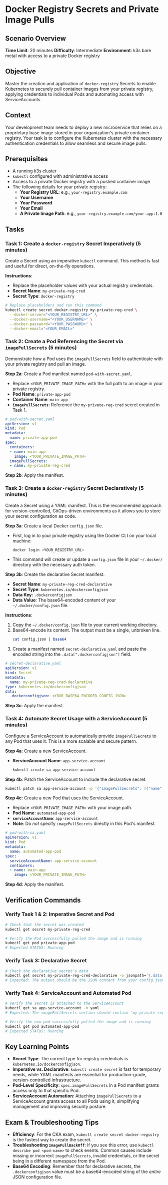 # Docker Registry Secrets and Private Image Pulls

## Scenario Overview
**Time Limit**: 20 minutes
**Difficulty**: Intermediate
**Environment**: k3s bare metal with access to a private Docker registry

## Objective
Master the creation and application of `docker-registry` Secrets to enable Kubernetes to securely pull container images from your private registry, applying credentials to individual Pods and automating access with ServiceAccounts.

## Context
Your development team needs to deploy a new microservice that relies on a proprietary base image stored in your organization's private container registry. Your task is to configure the Kubernetes cluster with the necessary authentication credentials to allow seamless and secure image pulls.

## Prerequisites
- A running k3s cluster
- `kubectl` configured with administrative access
- Access to a private Docker registry with a pushed container image
- The following details for your private registry:
    - **Your Registry URL**: e.g., `your-registry.example.com`
    - **Your Username**
    - **Your Password**
    - **Your Email**
    - **A Private Image Path**: e.g., `your-registry.example.com/your-app:1.0`

## Tasks

### Task 1: Create a `docker-registry` Secret Imperatively (5 minutes)
Create a Secret using an imperative `kubectl` command. This method is fast and useful for direct, on-the-fly operations.

**Instructions**:
- Replace the placeholder values with your actual registry credentials.
- **Secret Name**: `my-private-reg-cred`
- **Secret Type**: `docker-registry`

```bash
# Replace placeholders and run this command
kubectl create secret docker-registry my-private-reg-cred \
  --docker-server="<YOUR_REGISTRY_URL>" \
  --docker-username="<YOUR_USERNAME>" \
  --docker-password="<YOUR_PASSWORD>" \
  --docker-email="<YOUR_EMAIL>"
```

### Task 2: Create a Pod Referencing the Secret via `imagePullSecrets` (5 minutes)
Demonstrate how a Pod uses the `imagePullSecrets` field to authenticate with your private registry and pull an image.

**Step 2a**: Create a Pod manifest named `pod-with-secret.yaml`.
- Replace `<YOUR_PRIVATE_IMAGE_PATH>` with the full path to an image in your private registry.
- **Pod Name**: `private-app-pod`
- **Container Name**: `main-app`
- **`imagePullSecrets`**: Reference the `my-private-reg-cred` secret created in Task 1.

```yaml
# pod-with-secret.yaml
apiVersion: v1
kind: Pod
metadata:
  name: private-app-pod
spec:
  containers:
  - name: main-app
    image: <YOUR_PRIVATE_IMAGE_PATH>
  imagePullSecrets:
  - name: my-private-reg-cred
```

**Step 2b**: Apply the manifest.

### Task 3: Create a `docker-registry` Secret Declaratively (5 minutes)
Create a Secret using a YAML manifest. This is the recommended approach for version-controlled, GitOps-driven environments as it allows you to store your secret configuration as code.

**Step 3a**: Create a local Docker `config.json` file.
- First, log in to your private registry using the Docker CLI on your local machine:
  ```bash
  docker login <YOUR_REGISTRY_URL>
  ```
- This command will create or update a `config.json` file in your `~/.docker/` directory with the necessary auth token.

**Step 3b**: Create the declarative Secret manifest.
- **Secret Name**: `my-private-reg-cred-declarative`
- **Secret Type**: `kubernetes.io/dockerconfigjson`
- **Data Key**: `.dockerconfigjson`
- **Data Value**: The base64-encoded content of your `~/.docker/config.json` file.

**Instructions**:
1.  Copy the `~/.docker/config.json` file to your current working directory.
2.  Base64-encode its content. The output must be a single, unbroken line.
    ```bash
    cat config.json | base64
    ```
3.  Create a manifest named `secret-declarative.yaml` and paste the encoded string into the `.data[".dockerconfigjson"]` field.

```yaml
# secret-declarative.yaml
apiVersion: v1
kind: Secret
metadata:
  name: my-private-reg-cred-declarative
type: kubernetes.io/dockerconfigjson
data:
  .dockerconfigjson: <YOUR_BASE64_ENCODED_CONFIG_JSON>
```

**Step 3c**: Apply the manifest.

### Task 4: Automate Secret Usage with a ServiceAccount (5 minutes)
Configure a ServiceAccount to automatically provide `imagePullSecrets` to any Pod that uses it. This is a more scalable and secure pattern.

**Step 4a**: Create a new ServiceAccount.
- **ServiceAccount Name**: `app-service-account`
  ```bash
  kubectl create sa app-service-account
  ```

**Step 4b**: Patch the ServiceAccount to include the declarative secret.
  ```bash
  kubectl patch sa app-service-account -p '{"imagePullSecrets": [{"name": "my-private-reg-cred-declarative"}]}'
  ```

**Step 4c**: Create a new Pod that uses the ServiceAccount.
- Replace `<YOUR_PRIVATE_IMAGE_PATH>` with your image path.
- **Pod Name**: `automated-app-pod`
- **`serviceAccountName`**: `app-service-account`
- **Note**: Do *not* specify `imagePullSecrets` directly in this Pod's manifest.

```yaml
# pod-with-sa.yaml
apiVersion: v1
kind: Pod
metadata:
  name: automated-app-pod
spec:
  serviceAccountName: app-service-account
  containers:
  - name: main-app
    image: <YOUR_PRIVATE_IMAGE_PATH>
```
**Step 4d**: Apply the manifest.

## Verification Commands

### Verify Task 1 & 2: Imperative Secret and Pod
```bash
# Check that the secret was created
kubectl get secret my-private-reg-cred

# Verify the Pod successfully pulled the image and is running
kubectl get pod private-app-pod
# Expected STATUS: Running
```

### Verify Task 3: Declarative Secret
```bash
# Check the declarative secret's data
kubectl get secret my-private-reg-cred-declarative -o jsonpath='{.data.\.dockerconfigjson}' | base64 --decode
# Expected: The output should be the JSON content from your config.json file.
```

### Verify Task 4: ServiceAccount and Automated Pod
```bash
# Verify the secret is attached to the ServiceAccount
kubectl get sa app-service-account -o yaml
# Expected: The imagePullSecrets section should contain 'my-private-reg-cred-declarative'.

# Verify the new pod successfully pulled the image and is running
kubectl get pod automated-app-pod
# Expected STATUS: Running
```

## Key Learning Points
- **Secret Type**: The correct type for registry credentials is `kubernetes.io/dockerconfigjson`.
- **Imperative vs. Declarative**: `kubectl create secret` is fast for temporary needs, while YAML manifests are essential for production-grade, version-controlled infrastructure.
- **Pod-Level Specificity**: `spec.imagePullSecrets` in a Pod manifest grants access only to that specific Pod.
- **ServiceAccount Automation**: Attaching `imagePullSecrets` to a ServiceAccount grants access to all Pods using it, simplifying management and improving security posture.

## Exam & Troubleshooting Tips
- **Efficiency**: For the CKA exam, `kubectl create secret docker-registry` is the fastest way to create the secret.
- **Troubleshooting `ImagePullBackOff`**: If you see this error, use `kubectl describe pod <pod-name>` to check events. Common causes include missing or incorrect `imagePullSecrets`, invalid credentials, or the secret being in a different namespace from the Pod.
- **Base64 Encoding**: Remember that for declarative secrets, the `.dockerconfigjson` value must be a base64-encoded string of the *entire* JSON configuration file.